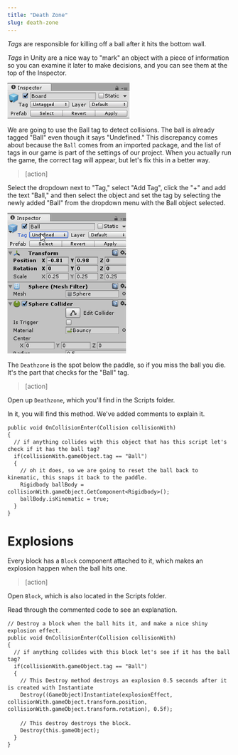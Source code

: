```yaml
---
title: "Death Zone"
slug: death-zone
---
```


_Tags_ are responsible for killing off a ball after it hits the bottom wall.

_Tags_ in Unity are a nice way to "mark" an object with a piece of information so you can examine it later to make decisions, and you can see them at the top of the Inspector.

![The Ball tag](assets/Capture2.png)

We are going to use the Ball tag to detect collisions. The ball is already tagged "Ball" even though it says "Undefined." This discrepancy comes about because the `Ball` comes from an imported package, and the list of tags in our game is part of the settings of our project. When you actually run the game, the correct tag will appear, but let's fix this in a better way.

> [action]
>
Select the dropdown next to "Tag," select "Add Tag", click the "+" and add the text "Ball," and then select the object and set the tag by selecting the newly added "Ball" from the dropdown menu with the Ball object selected.
>
![Changing Tags](assets/Animation1.gif)

The `Deathzone` is the spot below the paddle, so if you miss the ball you die. It's the part that checks for the "Ball" tag.

> [action]
>
Open up `Deathzone`, which you'll find in the Scripts folder.

In it, you will find this method. We've added comments to explain it.

```
public void OnCollisionEnter(Collision collisionWith)
{
  // if anything collides with this object that has this script let's check if it has the ball tag?
  if(collisionWith.gameObject.tag == "Ball")
  {
    // oh it does, so we are going to reset the ball back to kinematic, this snaps it back to the paddle.
    Rigidbody ballBody = collisionWith.gameObject.GetComponent<Rigidbody>();
    ballBody.isKinematic = true;
  }
}
```

# Explosions

Every block has a `Block` component attached to it, which makes an explosion happen when the ball hits one.

> [action]
>
Open `Block`, which is also located in the Scripts folder.
>
Read through the commented code to see an explanation.

```
// Destroy a block when the ball hits it, and make a nice shiny explosion effect.
public void OnCollisionEnter(Collision collisionWith)
{
  // if anything collides with this block let's see if it has the ball tag?
  if(collisionWith.gameObject.tag == "Ball")
  {
    // This Destroy method destroys an explosion 0.5 seconds after it is created with Instantiate
    Destroy((GameObject)Instantiate(explosionEffect, collisionWith.gameObject.transform.position, collisionWith.gameObject.transform.rotation), 0.5f);

    // This destroy destroys the block.
    Destroy(this.gameObject);
  }
}
```
